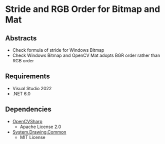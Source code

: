 # Stride and RGB Order for Bitmap and Mat

## Abstracts

* Check formula of stride for Windows Bitmap
* Check Windows Bitmap and OpenCV Mat adopts BGR order rather than RGB order

## Requirements

* Visual Studio 2022
* .NET 6.0

## Dependencies

* [OpenCVSharp](https://github.com/shimat/opencvsharp)
  * Apache License 2.0
* [System.Drawing.Common](https://github.com/dotnet/runtime)
  * MIT License